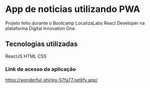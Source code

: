 # App de noticias utilizando PWA 

Projeto feito durante o Bootcamp LocalizaLabs React Developer na plataforma Digital Innovation One.

## Tecnologias utilizadas

ReactJS
HTML
CSS

### Link de acesso da aplicação

https://wonderful-shirley-57fa77.netlify.app/
